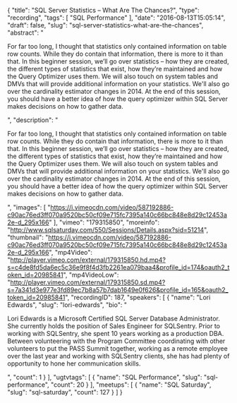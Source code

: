 {
  "title": "SQL Server Statistics – What Are The Chances?",
  "type": "recording",
  "tags": [
    "SQL Performance"
  ],
  "date": "2016-08-13T15:05:14",
  "draft": false,
  "slug": "sql-server-statistics-what-are-the-chances",
  "abstract": "<p>For far too long, I thought that statistics only contained information on table row counts.  While they do contain that information, there is more to it than that.  In this beginner session, we’ll go over statistics – how they are created, the different types of statistics that exist, how they’re maintained and how the Query Optimizer uses them.  We will also touch on system tables and DMVs that will provide additional information on your statistics.  We'll also go over the cardinality estimator changes in 2014.  At the end of this session, you should have a better idea of how the query optimizer within SQL Server makes decisions on how to gather data.</p>",
  "description": "<p>For far too long, I thought that statistics only contained information on table row counts.  While they do contain that information, there is more to it than that.  In this beginner session, we’ll go over statistics – how they are created, the different types of statistics that exist, how they’re maintained and how the Query Optimizer uses them.  We will also touch on system tables and DMVs that will provide additional information on your statistics.  We'll also go over the cardinality estimator changes in 2014.  At the end of this session, you should have a better idea of how the query optimizer within SQL Server makes decisions on how to gather data.</p>",
  "images": [
    "https://i.vimeocdn.com/video/587192886-c90ac76ed3ff070a9520bc50cf09e715fc7395a140c66bc848e8d29c12453a2e-d_295x166"
  ],
  "vimeo": "179315850",
  "moreinfo": "http://www.sqlsaturday.com/550/Sessions/Details.aspx?sid=51214",
  "thumbnail": "https://i.vimeocdn.com/video/587192886-c90ac76ed3ff070a9520bc50cf09e715fc7395a140c66bc848e8d29c12453a2e-d_295x166",
  "mp4Video": "http://player.vimeo.com/external/179315850.hd.mp4?s=c4de8fd5da6ec5c36e9f8f4d3fb2261ea079baa4&profile_id=174&oauth2_token_id=20985841",
  "mp4VideoLow": "http://player.vimeo.com/external/179315850.sd.mp4?s=7a341d3e977e3fd89ec7b8a57b7dab1649e0f626&profile_id=165&oauth2_token_id=20985841",
  "recordingID": 187,
  "speakers": [
    {
      "name": "Lori Edwards",
      "slug": "lori-edwards",
      "bio": "<p>Lori Edwards is a Microsoft Certified SQL Server Database Administrator.  She currently holds the position of Sales Engineer for SQLSentry.  Prior to working with SQLSentry, she spent 10 years working as a production DBA.  Between volunteering with the Program Committee coordinating with other volunteers to put the PASS Summit together, working as a remote employee over the last year and working with SQLSentry clients, she has had plenty of opportunity to hone her communication skills.</p>",
      "count": 1
    }
  ],
  "ugtvtags": [
    {
      "name": "SQL Performance",
      "slug": "sql-performance",
      "count": 20
    }
  ],
  "meetups": [
    {
      "name": "SQL Saturday",
      "slug": "sql-saturday",
      "count": 127
    }
  ]
}